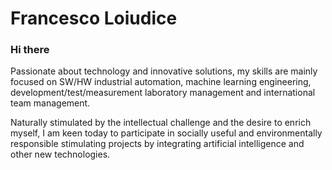 # Francesco Loiudice

### Hi there

Passionate about technology and innovative solutions, my skills are mainly focused on SW/HW industrial automation, machine learning engineering, development/test/measurement laboratory management and international team management.

Naturally stimulated by the intellectual challenge and the desire to enrich myself, I am keen today to participate in socially useful and environmentally responsible stimulating projects by integrating artificial intelligence and other new technologies.
<!--
**FrancescoFran/FrancescoFran** is a ✨ _special_ ✨ repository because its `README.md` (this file) appears on your GitHub profile.

Here are some ideas to get you started:

- 🔭 I’m currently working on ...
- 🌱 I’m currently learning ...
- 👯 I’m looking to collaborate on ...
- 🤔 I’m looking for help with ...
- 💬 Ask me about ...
- 📫 How to reach me: ...
- 😄 Pronouns: ...
- ⚡ Fun fact: ...
-->
